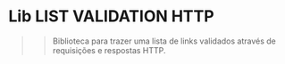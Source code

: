  # Lib LIST VALIDATION HTTP
>> Biblioteca para trazer uma lista de links validados através de requisições e respostas HTTP. 
